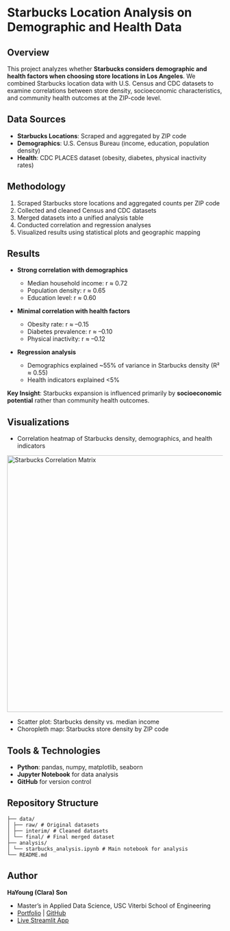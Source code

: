 # Starbucks Location Analysis on Demographic and Health Data

## Overview
This project analyzes whether **Starbucks considers demographic and health factors when choosing store locations in Los Angeles**. We combined Starbucks location data with U.S. Census and CDC datasets to examine correlations between store density, socioeconomic characteristics, and community health outcomes at the ZIP-code level.

## Data Sources
- **Starbucks Locations**: Scraped and aggregated by ZIP code  
- **Demographics**: U.S. Census Bureau (income, education, population density)  
- **Health**: CDC PLACES dataset (obesity, diabetes, physical inactivity rates)  

## Methodology
1. Scraped Starbucks store locations and aggregated counts per ZIP code  
2. Collected and cleaned Census and CDC datasets  
3. Merged datasets into a unified analysis table  
4. Conducted correlation and regression analyses  
5. Visualized results using statistical plots and geographic mapping  

## Results
- **Strong correlation with demographics**  
  - Median household income: r ≈ 0.72  
  - Population density: r ≈ 0.65  
  - Education level: r ≈ 0.60  

- **Minimal correlation with health factors**  
  - Obesity rate: r ≈ –0.15  
  - Diabetes prevalence: r ≈ –0.10  
  - Physical inactivity: r ≈ –0.12  

- **Regression analysis**  
  - Demographics explained ~55% of variance in Starbucks density (R² ≈ 0.55)  
  - Health indicators explained <5%  

**Key Insight**: Starbucks expansion is influenced primarily by **socioeconomic potential** rather than community health outcomes.

## Visualizations
- Correlation heatmap of Starbucks density, demographics, and health indicators

<img src="analysis/plots/starbucks_correlation_matrix.png" alt="Starbucks Correlation Matrix" width="600"/>

- Scatter plot: Starbucks density vs. median income  
- Choropleth map: Starbucks store density by ZIP code  

## Tools & Technologies
- **Python**: pandas, numpy, matplotlib, seaborn  
- **Jupyter Notebook** for data analysis  
- **GitHub** for version control  

## Repository Structure
```
├── data/
│ ├── raw/ # Original datasets
│ ├── interim/ # Cleaned datasets
│ └── final/ # Final merged dataset
├── analysis/
│ └── starbucks_analysis.ipynb # Main notebook for analysis
└── README.md
```


## Author
**HaYoung (Clara) Son**  
- Master’s in Applied Data Science, USC Viterbi School of Engineering  
- [Portfolio](https://www.notion.so/Welcome-to-Clara-s-Portfolio-27caee11431780948e93e8b2dd405509) | [GitHub](https://github.com/clarason14)
- [Live Streamlit App](https://starbuckslocationanalysisondemographicandhealthdata-7gbzvjhmuy.streamlit.app)
